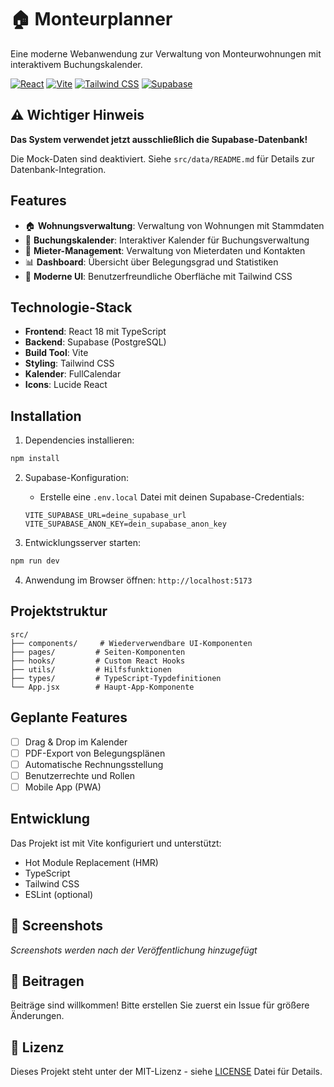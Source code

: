 # 🏠 Monteurplanner

Eine moderne Webanwendung zur Verwaltung von Monteurwohnungen mit interaktivem Buchungskalender.

[![React](https://img.shields.io/badge/React-19.1.1-blue.svg)](https://reactjs.org/)
[![Vite](https://img.shields.io/badge/Vite-7.1.2-646CFF.svg)](https://vitejs.dev/)
[![Tailwind CSS](https://img.shields.io/badge/Tailwind_CSS-4.1.13-38B2AC.svg)](https://tailwindcss.com/)
[![Supabase](https://img.shields.io/badge/Supabase-2.57.2-green.svg)](https://supabase.com/)

## ⚠️ Wichtiger Hinweis

**Das System verwendet jetzt ausschließlich die Supabase-Datenbank!**

Die Mock-Daten sind deaktiviert. Siehe `src/data/README.md` für Details zur Datenbank-Integration.

## Features

- 🏠 **Wohnungsverwaltung**: Verwaltung von Wohnungen mit Stammdaten
- 📅 **Buchungskalender**: Interaktiver Kalender für Buchungsverwaltung
- 👥 **Mieter-Management**: Verwaltung von Mieterdaten und Kontakten
- 📊 **Dashboard**: Übersicht über Belegungsgrad und Statistiken
- 🎨 **Moderne UI**: Benutzerfreundliche Oberfläche mit Tailwind CSS

## Technologie-Stack

- **Frontend**: React 18 mit TypeScript
- **Backend**: Supabase (PostgreSQL)
- **Build Tool**: Vite
- **Styling**: Tailwind CSS
- **Kalender**: FullCalendar
- **Icons**: Lucide React

## Installation

1. Dependencies installieren:
```bash
npm install
```

2. Supabase-Konfiguration:
   - Erstelle eine `.env.local` Datei mit deinen Supabase-Credentials:
   ```
   VITE_SUPABASE_URL=deine_supabase_url
   VITE_SUPABASE_ANON_KEY=dein_supabase_anon_key
   ```

3. Entwicklungsserver starten:
```bash
npm run dev
```

4. Anwendung im Browser öffnen: `http://localhost:5173`

## Projektstruktur

```
src/
├── components/     # Wiederverwendbare UI-Komponenten
├── pages/         # Seiten-Komponenten
├── hooks/         # Custom React Hooks
├── utils/         # Hilfsfunktionen
├── types/         # TypeScript-Typdefinitionen
└── App.jsx        # Haupt-App-Komponente
```

## Geplante Features

- [ ] Drag & Drop im Kalender
- [ ] PDF-Export von Belegungsplänen
- [ ] Automatische Rechnungsstellung
- [ ] Benutzerrechte und Rollen
- [ ] Mobile App (PWA)

## Entwicklung

Das Projekt ist mit Vite konfiguriert und unterstützt:
- Hot Module Replacement (HMR)
- TypeScript
- Tailwind CSS
- ESLint (optional)

## 📸 Screenshots

*Screenshots werden nach der Veröffentlichung hinzugefügt*

## 🤝 Beitragen

Beiträge sind willkommen! Bitte erstellen Sie zuerst ein Issue für größere Änderungen.

## 📄 Lizenz

Dieses Projekt steht unter der MIT-Lizenz - siehe [LICENSE](LICENSE) Datei für Details.